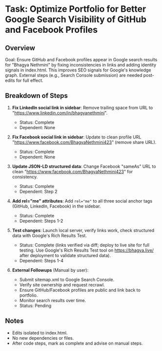 # Task: Optimize Portfolio for Better Google Search Visibility of GitHub and Facebook Profiles

## Overview
Goal: Ensure GitHub and Facebook profiles appear in Google search results for "Bhagya Nethmini" by fixing inconsistencies in links and adding identity signals in index.html. This improves SEO signals for Google's knowledge graph. External steps (e.g., Search Console submission) are needed post-edits for full effect.

## Breakdown of Steps
1. **Fix LinkedIn social link in sidebar**: Remove trailing space from URL to "https://www.linkedin.com/in/bhagyanethmini".
   - Status: Complete
   - Dependent: None

2. **Fix Facebook social link in sidebar**: Update to clean profile URL "https://www.facebook.com/BhagyaNethmini423" (remove share URL).
   - Status: Complete
   - Dependent: None

3. **Update JSON-LD structured data**: Change Facebook "sameAs" URL to clean "https://www.facebook.com/BhagyaNethmini423" for consistency.
   - Status: Complete
   - Dependent: Step 2

4. **Add rel="me" attributes**: Add `rel="me"` to all three social anchor tags (GitHub, LinkedIn, Facebook) in the sidebar.
   - Status: Complete
   - Dependent: Steps 1-2

5. **Test changes**: Launch local server, verify links work, check structured data with Google's Rich Results Test.
   - Status: Complete (links verified via diff; deploy to live site for full testing. Use Google's Rich Results Test tool on https://bhagya.live/ after deployment to validate structured data).
   - Dependent: Steps 1-4

6. **External Followups** (Manual by user):
   - Submit sitemap.xml to Google Search Console.
   - Verify site ownership and request recrawl.
   - Ensure GitHub/Facebook profiles are public and link back to portfolio.
   - Monitor search results over time.
   - Status: Pending

## Notes
- Edits isolated to index.html.
- No new dependencies or files.
- After code steps, mark as complete and advise on manual steps.
